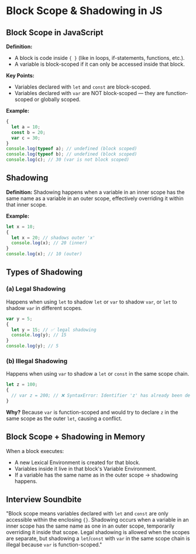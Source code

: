 # Block Scope & Shadowing in JS

## Block Scope in JavaScript

**Definition:**

- A block is code inside `{ }` (like in loops, if-statements, functions, etc.).
- A variable is block-scoped if it can only be accessed inside that block.

**Key Points:**

- Variables declared with `let` and `const` are block-scoped.
- Variables declared with `var` are NOT block-scoped — they are function-scoped or globally scoped.

**Example:**

```javascript
{
  let a = 10;
  const b = 20;
  var c = 30;
}
console.log(typeof a); // undefined (block scoped)
console.log(typeof b); // undefined (block scoped)
console.log(c); // 30 (var is not block scoped)
```

## Shadowing

**Definition:**
Shadowing happens when a variable in an inner scope has the same name as a variable in an outer scope, effectively overriding it within that inner scope.

**Example:**

```javascript
let x = 10;
{
  let x = 20; // shadows outer 'x'
  console.log(x); // 20 (inner)
}
console.log(x); // 10 (outer)
```

## Types of Shadowing

### (a) Legal Shadowing

Happens when using `let` to shadow `let` or `var` to shadow `var`, or `let` to shadow `var` in different scopes.

```javascript
var y = 5;
{
  let y = 15; // ✅ legal shadowing
  console.log(y); // 15
}
console.log(y); // 5
```

### (b) Illegal Shadowing

Happens when using `var` to shadow a `let` or `const` in the same scope chain.

```javascript
let z = 100;
{
  // var z = 200; // ❌ SyntaxError: Identifier 'z' has already been declared
}
```

**Why?**
Because `var` is function-scoped and would try to declare `z` in the same scope as the outer `let`, causing a conflict.

## Block Scope + Shadowing in Memory

When a block executes:

- A new Lexical Environment is created for that block.
- Variables inside it live in that block's Variable Environment.
- If a variable has the same name as in the outer scope → shadowing happens.

## Interview Soundbite

"Block scope means variables declared with `let` and `const` are only accessible within the enclosing `{}`. Shadowing occurs when a variable in an inner scope has the same name as one in an outer scope, temporarily overriding it inside that scope. Legal shadowing is allowed when the scopes are separate, but shadowing a `let`/`const` with `var` in the same scope chain is illegal because `var` is function-scoped."
